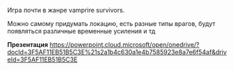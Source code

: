 Игра почти в жанре vamprire survivors.

Можно самому придумать локацию, есть разные типы врагов, будут появляться различные временные усиления и тд

**Презентация** https://powerpoint.cloud.microsoft/open/onedrive/?docId=3F5AF11EB51B5C3E%21s2a1b4c630a1e4b7585923e8a7e6f54af&driveId=3F5AF11EB51B5C3E
